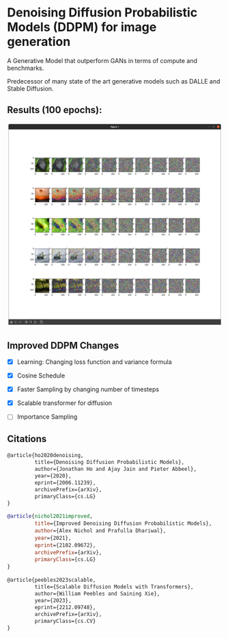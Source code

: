 # Denoising Diffusion Probabilistic Models (DDPM) for image generation

A Generative Model that outperform GANs in terms of compute and benchmarks.

Predecessor of many state of the art generative models such as DALLE and Stable Diffusion.


## Results (100 epochs):


![alt text](https://github.com/YHL04/ddpm/blob/main/images/diffusionprocess.png)



## Improved DDPM Changes

- [X] Learning: Changing loss function and variance formula

- [X] Cosine Schedule

- [X] Faster Sampling by changing number of timesteps

- [X] Scalable transformer for diffusion

- [ ] Importance Sampling


## Citations

```
@article{ho2020denoising,
         title={Denoising Diffusion Probabilistic Models}, 
         author={Jonathan Ho and Ajay Jain and Pieter Abbeel},
         year={2020},
         eprint={2006.11239},
         archivePrefix={arXiv},
         primaryClass={cs.LG}
}
```

```bibtex
@article{nichol2021improved,
         title={Improved Denoising Diffusion Probabilistic Models}, 
         author={Alex Nichol and Prafulla Dhariwal},
         year={2021},
         eprint={2102.09672},
         archivePrefix={arXiv},
         primaryClass={cs.LG}
}
```

```
@article{peebles2023scalable,
         title={Scalable Diffusion Models with Transformers}, 
         author={William Peebles and Saining Xie},
         year={2023},
         eprint={2212.09748},
         archivePrefix={arXiv},
         primaryClass={cs.CV}
}
```